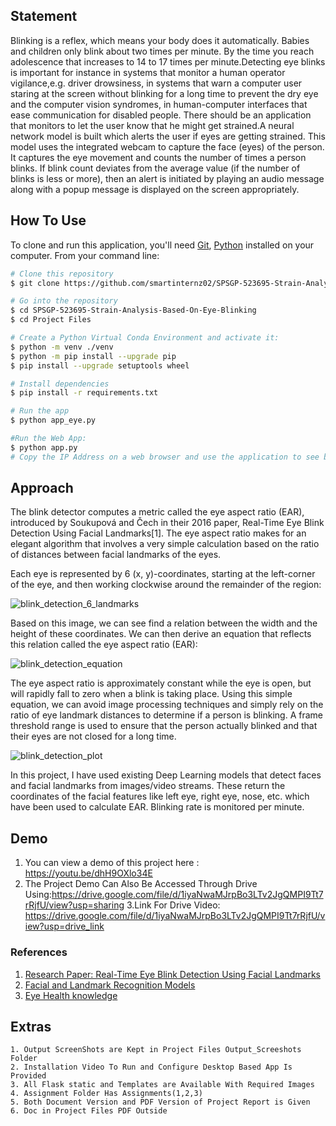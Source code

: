 ## Statement
Blinking is a reflex, which means your body does it automatically. Babies and children only blink about two times per minute. By the time you reach adolescence that increases to 14 to 17 times per minute.Detecting eye blinks is important for instance in systems that monitor a human operator vigilance,e.g. driver drowsiness, in systems that warn a computer user staring at the screen without blinking for a long time to prevent the dry eye and the computer vision syndromes, in human-computer interfaces that ease communication for disabled people. There should be an application that monitors to let the user know that he might get strained.A neural network model is built which alerts the user if eyes are getting strained. This model uses the integrated webcam to capture the face (eyes) of the person. It captures the eye movement and counts the number of times a person blinks. If blink count deviates from the average value (if the number of blinks is less or more), then an alert is initiated by playing an audio message along with a popup message is displayed on the screen appropriately.
## How To Use



To clone and run this application, you'll need [Git](https://git-scm.com), [Python](https://www.python.org/) installed on your computer. From your command line:

```bash
# Clone this repository
$ git clone https://github.com/smartinternz02/SPSGP-523695-Strain-Analysis-Based-On-Eye-Blinking.git

# Go into the repository
$ cd SPSGP-523695-Strain-Analysis-Based-On-Eye-Blinking
$ cd Project Files

# Create a Python Virtual Conda Environment and activate it: 
$ python -m venv ./venv
$ python -m pip install --upgrade pip
$ pip install --upgrade setuptools wheel

# Install dependencies
$ pip install -r requirements.txt

# Run the app
$ python app_eye.py

#Run the Web App:
$ python app.py
# Copy the IP Address on a web browser and use the application to see blink detection in real-time

```


## Approach

The blink detector computes a metric called the eye aspect ratio (EAR), introduced by Soukupová and Čech in their 2016 paper, Real-Time Eye Blink Detection Using Facial Landmarks[1]. The eye aspect ratio makes for an elegant algorithm that involves a very simple calculation based on the ratio of distances between facial landmarks of the eyes. 

Each eye is represented by 6 (x, y)-coordinates, starting at the left-corner of the eye, and then working clockwise around the remainder of the region:

![blink_detection_6_landmarks](https://user-images.githubusercontent.com/37685052/91079233-6ccfdf00-e661-11ea-8804-25269701d328.jpg) 

Based on this image, we can see find a relation between the width and the height of these coordinates. We can then derive an equation that reflects this relation called the eye aspect ratio (EAR): 

![blink_detection_equation](https://user-images.githubusercontent.com/37685052/91079328-8a04ad80-e661-11ea-90b7-01d89fad71d2.png)

The eye aspect ratio is approximately constant while the eye is open, but will rapidly fall to zero when a blink is taking place. Using this simple equation, we can avoid image processing techniques and simply rely on the ratio of eye landmark distances to determine if a person is blinking. A frame threshold range is used to ensure that the person actually blinked and that their eyes are not closed for a long time.

![blink_detection_plot](https://user-images.githubusercontent.com/37685052/91079315-87a25380-e661-11ea-9f03-9c32bee8f9cc.jpg)

In this project, I have used existing Deep Learning models that detect faces and facial landmarks from images/video streams. These return the coordinates of the facial features like left eye, right eye, nose, etc. which have been used to calculate EAR. Blinking rate is monitored per minute.


## Demo 


1. You can view a demo of this project here : https://youtu.be/dhH9OXlo34E
2. The Project Demo Can Also Be Accessed Through Drive Using:https://drive.google.com/file/d/1iyaNwaMJrpBo3LTv2JgQMPI9Tt7rRjfU/view?usp=sharing 
3.Link For Drive Video: https://drive.google.com/file/d/1iyaNwaMJrpBo3LTv2JgQMPI9Tt7rRjfU/view?usp=drive_link

### References

1. [Research Paper: Real-Time Eye Blink Detection Using Facial Landmarks](http://vision.fe.uni-lj.si/cvww2016/proceedings/papers/05.pdf)
2. [Facial and Landmark Recognition Models](http://dlib.net/)
3. [Eye Health knowledge](https://visionsource.com/blog/are-you-blinking-enough/)

## Extras
    1. Output ScreenShots are Kept in Project Files Output_Screeshots Folder
    2. Installation Video To Run and Configure Desktop Based App Is Provided
    3. All Flask static and Templates are Available With Required Images
    4. Assignment Folder Has Assignments(1,2,3)
    5. Both Document Version and PDF Version of Project Report is Given
    6. Doc in Project Files PDF Outside
